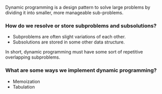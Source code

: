 
Dynamic programming is a design pattern to solve large problems by dividing it into smaller, more manageable sub-problems.

### How do we resolve or store subproblems and subsolutions?

  * Subproblems are often slight variations of each other. 
  * Subsolutions are stored in some other data structure.

  In short, dynamic programming must have some sort of repetitive overlapping subproblems.

### What are some ways we implement dynamic programming?

  * Memoization
  * Tabulation
